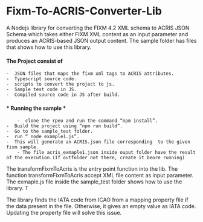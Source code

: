 # Fixm-To-ACRIS-Converter-Lib

A Nodejs library for converting the FIXM 4.2 XML schema to ACRIS JSON Schema which takes either FIXM XML content  as an input parameter and produces an ACRIS-based JSON output content. The sample folder has files that shows how to use this library.

####   The Project consist of   ####
	-  JSON files that maps the fixm xml tags to ACRIS attributes.
	-  Typescript source code.
	-  scripts to convert the project to js.
	-  Sample test code in JS.
	-  Compiled source code in JS after build.

#### * Running the sample * ####
        -  clone the rpeo and run the command “npm install”.
	-  Build the project using “npm run build”.
	-  Go to the sample_test folder.
	-  run “ node example1.js”.
	-  This will generate an ACRIS.json file corresponding  to the given fixm sample.
        - The file acris_exmaple1.json inside ouput folder have the result of the execution.(If outfolder not there, create it beore running)
	
The transformFixmToAcris is the entry point function into the lib. The function transformFixmToAcris accept XML file content as input parameter. 
The exmaple.js file inside the sample_test folder shows how to use the library. T

The library finds the IATA code from ICAO from a mapping property file if the data present in the file. Otherwise, it gives an empty value as IATA code. Updating the property file will solve this issue.

	


